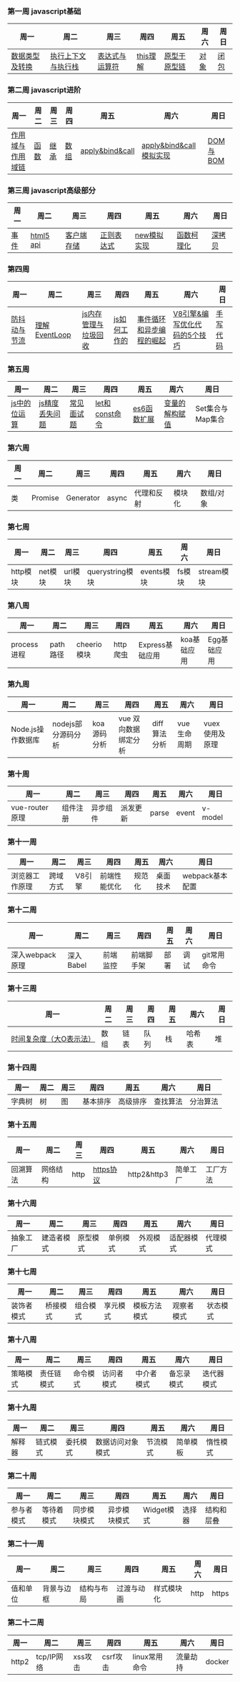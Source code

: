 
### 第一周 javascript基础

| 周一           | 周二       | 周三           | 周四     | 周五 | 周六 | 周日 |
| -------------- | ---------- | -------------- | -------- | ---- | ---- | ---- |
| [数据类型及转换](https://github.com/cs-learning-record/javascript-series/blob/master/javascript/%E6%95%B0%E6%8D%AE%E7%B1%BB%E5%9E%8B%E4%B8%8E%E8%BD%AC%E6%8D%A2.md) | [执行上下文与执行栈](https://github.com/cs-learning-record/javascript-series/blob/master/javascript/%E6%89%A7%E8%A1%8C%E4%B8%8A%E4%B8%8B%E6%96%87.md) | [表达式与运算符](https://github.com/cs-learning-record/javascript-series/blob/master/javascript/%E8%A1%A8%E8%BE%BE%E5%BC%8F%E4%B8%8E%E8%BF%90%E7%AE%97%E7%AC%A6.md) | [this理解](https://github.com/cs-learning-record/javascript-series/blob/master/javascript/this%E7%90%86%E8%A7%A3.md) | [原型于原型链](https://github.com/cs-learning-record/javascript-series/blob/master/javascript/%E5%8E%9F%E5%9E%8B%E4%B8%8E%E5%8E%9F%E5%9E%8B%E9%93%BE.md) | [对象](https://github.com/cs-learning-record/javascript-series/blob/master/javascript/%E5%AF%B9%E8%B1%A1.md) |[闭包](https://github.com/cs-learning-record/javascript-series/blob/master/javascript/%E9%97%AD%E5%8C%85.md) |

### 第二周 javascript进阶

| 周一         | 周二       | 周三 | 周四       | 周五     | 周六 | 周日 |
| ------------ | ---------- | ---- | ---------- | -------- | ---- | ---- |
| [作用域与作用域链](https://github.com/cs-learning-record/javascript-series/blob/master/javascript/%E4%BD%9C%E7%94%A8%E5%9F%9F%E4%B8%8E%E4%BD%9C%E7%94%A8%E5%9F%9F%E9%93%BE.md) | [函数](https://github.com/cs-learning-record/javascript-series/blob/master/javascript/%E5%87%BD%E6%95%B0.md) | [继承](https://github.com/cs-learning-record/javascript-series/blob/master/javascript/%E7%BB%A7%E6%89%BF.md) | [数组](https://github.com/cs-learning-record/javascript-series/blob/master/javascript/%E6%95%B0%E7%BB%84.md) | [apply&bind&call](https://github.com/cs-learning-record/javascript-series/blob/master/javascript/apply%26bind%26call.md) | [apply&bind&call模拟实现](https://github.com/cs-learning-record/javascript-series/blob/master/javascript/apply%26bind%26call%E6%A8%A1%E6%8B%9F%E5%AE%9E%E7%8E%B0.md)  |  [DOM与BOM](https://github.com/cs-learning-record/javascript-series/blob/master/javascript/DOM%E4%B8%8EBOM.md) |

### 第三周 javascript高级部分

| 周一 | 周二      | 周三       | 周四           | 周五               | 周六    | 周日 |
| ---- | --------- | ---------- | -------------- | ------------------ | ------- | ---- |
| [事件](https://github.com/cs-learning-record/javascript-series/blob/master/javascript/%E4%BA%8B%E4%BB%B6.md) | [html5 api](https://github.com/cs-learning-record/javascript-series/blob/master/javascript/html5api.md) | [客户端存储](https://github.com/cs-learning-record/javascript-series/blob/master/javascript/%E5%AE%A2%E6%88%B7%E7%AB%AF%E5%AD%98%E5%82%A8.md) | [正则表达式](https://github.com/cs-learning-record/javascript-series/blob/master/javascript/%E6%AD%A3%E5%88%99%E8%A1%A8%E8%BE%BE%E5%BC%8F.md)|[new模拟实现](https://github.com/cs-learning-record/javascript-series/blob/master/javascript/new%E6%A8%A1%E6%8B%9F%E5%AE%9E%E7%8E%B0.md)|[函数柯理化](https://github.com/cs-learning-record/javascript-series/blob/master/javascript/%E5%87%BD%E6%95%B0%E6%9F%AF%E9%87%8C%E5%8C%96.md)|[深拷贝](https://github.com/cs-learning-record/javascript-series/blob/master/javascript/%E6%B7%B1%E6%8B%B7%E8%B4%9D.md)|

### 第四周 

| 周一             | 周二           | 周三 | 周四              | 周五       | 周六   | 周日       |
| ---------------- | -------------- | ---- | ----------------- | ---------- | ------ | ---------- |
| [防抖动与节流](https://github.com/cs-learning-record/javascript-series/blob/master/javascript/%E9%98%B2%E6%8A%96%E5%8A%A8%E4%B8%8E%E8%8A%82%E6%B5%81.md) | [理解EventLoop](https://github.com/cs-learning-record/javascript-series/blob/master/javascript/%E7%90%86%E8%A7%A3EventLoop.md)|[js内存管理与垃圾回收](https://github.com/cs-learning-record/javascript-series/blob/master/javascript/%E5%9E%83%E5%9C%BE%E5%9B%9E%E6%94%B6%E5%92%8C%E5%86%85%E5%AD%98%E7%AE%A1%E7%90%86.md)|[js如何工作的](https://github.com/cs-learning-record/javascript-series/blob/master/javascript/js%E5%A6%82%E4%BD%95%E5%B7%A5%E4%BD%9C%E7%9A%84.md)|[事件循环和异步编程的崛起](https://github.com/cs-learning-record/javascript-series/blob/master/javascript/%E4%BA%8B%E4%BB%B6%E5%BE%AA%E7%8E%AF%E5%92%8C%E5%BC%82%E6%AD%A5%E7%BC%96%E7%A8%8B%E7%9A%84%E5%B4%9B%E8%B5%B7.md)|[V8引擎&编写优化代码的5个技巧](https://github.com/cs-learning-record/javascript-series/blob/master/javascript/V8%E5%BC%95%E6%93%8E%26%E7%BC%96%E5%86%99%E4%BC%98%E5%8C%96%E4%BB%A3%E7%A0%81%E7%9A%845%E4%B8%AA%E6%8A%80%E5%B7%A7.md)|[手写代码](https://github.com/cs-learning-record/javascript-series/blob/master/javascript/%E6%89%8B%E5%86%99%E4%BB%A3%E7%A0%81.md)|

### 第五周

| 周一             | 周二           | 周三 | 周四              | 周五       | 周六   | 周日       |
| ---------------- | -------------- | ---- | ----------------- | ---------- | ------ | ---------- |
|[js中的位运算](https://github.com/cs-learning-record/javascript-series/blob/master/javascript/js%E4%B8%AD%E7%9A%84%E4%BD%8D%E8%BF%90%E7%AE%97.md)|[js精度丢失问题](https://github.com/cs-learning-record/javascript-series/blob/master/javascript/js%E7%B2%BE%E5%BA%A6%E4%B8%A2%E5%A4%B1%E9%97%AE%E9%A2%98.md)|[常见面试题](https://github.com/cs-learning-record/javascript-series/blob/master/javascript/%E5%B8%B8%E8%A7%81%E9%A1%B5%E9%9D%A2%E9%A2%98.md)|[let和const命令](https://github.com/cs-learning-record/javascript-series/blob/master/es6/let%E5%92%8Cconst%E5%91%BD%E4%BB%A4.md) |  [es6函数扩展](https://github.com/cs-learning-record/javascript-series/blob/master/es6/%E5%87%BD%E6%95%B0%E6%89%A9%E5%B1%95.md) | [变量的解构赋值](https://github.com/cs-learning-record/javascript-series/blob/master/es6/%E5%8F%98%E9%87%8F%E7%9A%84%E8%A7%A3%E6%9E%84%E8%B5%8B%E5%80%BC.md) | Set集合与Map集合 |


### 第六周

| 周一             | 周二           | 周三 | 周四              |周五       | 周六   | 周日       |
| ---------------- | -------------- | ---- | ----------------- |---------- | ------ | ---------- |
|类   | Promise |Generator|async|代理和反射 | 模块化 | 数组/对象 | 迭代器 | 



### 第七周

| 周一     | 周二    | 周三    | 周四            | 周五       | 周六   | 周日       |
| -------- | ------- | ------- | --------------- | ---------- | ------ | ---------- |
| http模块 | net模块 | url模块 | querystring模块 | events模块 | fs模块 | stream模块 |

### 第八周

| 周一         | 周二      | 周三         | 周四      | 周五            | 周六        | 周日        |
| ------------ | --------- | ------------ | --------- | --------------- | ----------- | ----------- |
| process 进程 | path 路径 | cheerio 模块 | http 爬虫 | Express基础应用 | koa基础应用 | Egg基础应用 |


### 第九周

| 周一              | 周二               | 周三 | 周四                 | 周五         | 周六        | 周日            |
| ----------------- | ------------------ | ---- | -------------------- | ------------ | ----------- | --------------- |
| Node.js操作数据库 | nodejs部分源码分析 |  koa源码分析    | vue 双向数据绑定分析 | diff算法分析 | vue生命周期 | vuex 使用及原理 |


### 第十周

| 周一            | 周二     | 周三     | 周四     | 周五  | 周六  | 周日    |
| --------------- | -------- | -------- | -------- | ----- | ----- | ------- |
| vue-router 原理 | 组件注册 | 异步组件 | 派发更新 | parse | event | v-model |


### 第十一周

| 周一           | 周二     | 周三   | 周四         | 周五   | 周六     | 周日            |
| -------------- | -------- | ------ | ------------ | ------ | -------- | --------------- |
| 浏览器工作原理 | 跨域方式 | V8引擎 | 前端性能优化 | 规范化 | 桌面技术 | webpack基本配置 |

### 第十二周

| 周一        | 周二      | 周三     | 周四       | 周五 | 周六 | 周日        |
| ----------- | --------- | -------- | ---------- | ---- | ---- | ----------- |
| 深入webpack原理 | 深入Babel | 前端监控 | 前端脚手架 | 部署 | 调试 | git常用命令 |


### 第十三周

| 周一                    | 周二 | 周三 | 周四 | 周五 | 周六   | 周日 |
| ----------------------- | ---- | ---- | ---- | ---- | ------ | ---- |
| [时间复杂度（大O表示法）](https://github.com/cs-learning-record/algorithm/blob/master/%E5%A4%A7O%E6%97%B6%E9%97%B4%E5%A4%8D%E6%9D%82%E5%BA%A6.md) | 数组 | 链表 | 队列 | 栈   | 哈希表 | 堆   |


### 第十四周

| 周一   | 周二 | 周三 | 周四     | 周五     | 周六     | 周日     |
| ------ | ---- | ---- | -------- | -------- | -------- | -------- |
| 字典树 | 树   | 图   | 基本排序 | 高级排序 | 查找算法 | 分治算法 |

### 第十五周

| 周一     | 周二     | 周三 | 周四  | 周五        | 周六     | 周日     |
| -------- | -------- | ---- | ----- | ----------- | -------- | -------- |
| 回溯算法 | 网络结构 | http | [https协议](https://github.com/cs-learning-record/cs/blob/master/https%E5%8D%8F%E8%AE%AE.md) | http2&http3 | 简单工厂 | 工厂方法 |

### 第十六周

| 周一     | 周二       | 周三     | 周四     | 周五     | 周六       | 周日     |
| -------- | ---------- | -------- | -------- | -------- | ---------- | -------- |
| 抽象工厂 | 建造者模式 | 原型模式 | 单例模式 | 外观模式 | 适配器模式 | 代理模式 |

### 第十七周

| 周一       | 周二     | 周三     | 周四     | 周五         | 周六       | 周日     |
| ---------- | -------- | -------- | -------- | ------------ | ---------- | -------- |
| 装饰者模式 | 桥接模式 | 组合模式 | 享元模式 | 模板方法模式 | 观察者模式 | 状态模式 |

### 第十八周

| 周一     | 周二       | 周三     | 周四       | 周五       | 周六       | 周日       |
| -------- | ---------- | -------- | ---------- | ---------- | ---------- | ---------- |
| 策略模式 | 责任链模式 | 命令模式 | 访问者模式 | 中介者模式 | 备忘录模式 | 迭代器模式 |

### 第十九周

| 周一   | 周二     | 周三     | 周四             | 周五     | 周六     | 周日     |
| ------ | -------- | -------- | ---------------- | -------- | -------- | -------- |
| 解释器 | 链式模式 | 委托模式 | 数据访问对象模式 | 节流模式 | 简单模板 | 惰性模式 |

### 第二十周

| 周一       | 周二       | 周三         | 周四         | 周五       | 周六   | 周日       |
| ---------- | ---------- | ------------ | ------------ | ---------- | ------ | ---------- |
| 参与者模式 | 等待着模式 | 同步模块模式 | 异步模块模式 | Widget模式 | 选择器 | 结构和层叠 |

### 第二十一周

| 周一     | 周二       | 周三       | 周四       | 周五       | 周六        | 周日        |
| -------- | ---------- | ---------- | ---------- | ---------- | ----------- | ----------- |
| 值和单位 | 背景与边框 | 结构与布局 | 过渡与动画 | 样式模块化 | http | https |

### 第二十二周

| 周一     | 周二       | 周三       | 周四       | 周五       | 周六        | 周日        |
| -------- | ---------- | ---------- | ---------- | ---------- | ----------- | ----------- |
| http2 | tcp/IP网络 | xss攻击 | csrf攻击 | linux常用命令 | 流量劫持 | docker |
